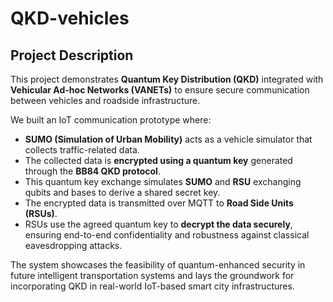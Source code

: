 # QKD-vehicles
## Project Description

This project demonstrates **Quantum Key Distribution (QKD)** integrated with **Vehicular Ad-hoc Networks (VANETs)** to ensure secure communication between vehicles and roadside infrastructure.

We built an IoT communication prototype where:

- **SUMO (Simulation of Urban Mobility)** acts as a vehicle simulator that collects traffic-related data.
- The collected data is **encrypted using a quantum key** generated through the **BB84 QKD protocol**.
- This quantum key exchange simulates **SUMO** and **RSU** exchanging qubits and bases to derive a shared secret key.
- The encrypted data is transmitted over MQTT to **Road Side Units (RSUs)**.
- RSUs use the agreed quantum key to **decrypt the data securely**, ensuring end-to-end confidentiality and robustness against classical eavesdropping attacks.

The system showcases the feasibility of quantum-enhanced security in future intelligent transportation systems and lays the groundwork for incorporating QKD in real-world IoT-based smart city infrastructures.
